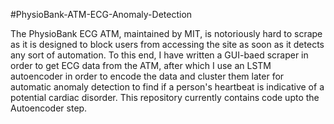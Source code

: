 #PhysioBank-ATM-ECG-Anomaly-Detection

The PhysioBank ECG ATM, maintained by MIT, is notoriously hard to scrape as it is designed to block users from accessing the site as soon as it detects any sort of automation. 
To this end, I have written a GUI-baed scraper in order to get ECG data from the ATM, after which I use an LSTM autoencoder in order to encode the data and cluster them later for automatic anomaly detection to find if a person's heartbeat is indicative of a potential cardiac disorder. 
This repository currently contains code upto the Autoencoder step.
